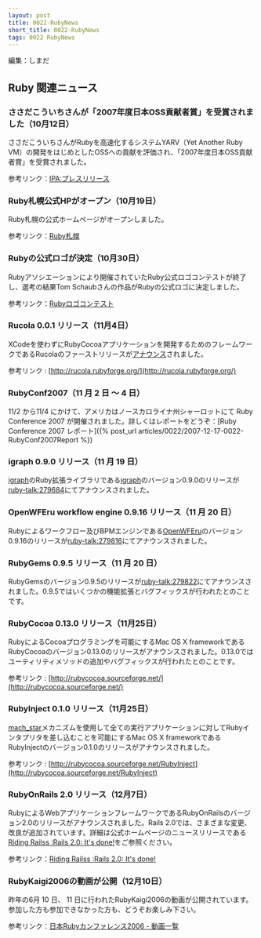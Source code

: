 ```yaml
---
layout: post
title: 0022-RubyNews
short_title: 0022-RubyNews
tags: 0022 RubyNews
---
```



編集：しまだ

## Ruby 関連ニュース

### ささだこういちさんが「2007年度日本OSS貢献者賞」を受賞されました（10月12日）

ささだこういちさんがRubyを高速化するシステムYARV（Yet Another Ruby VM）の開発をはじめとしたOSSへの貢献を評価され、「2007年度日本OSS貢献者賞」を受賞されました。

参考リンク：[IPA:プレスリリース](http://www.ipa.go.jp/about/press/20071012.html)

### Ruby札幌公式HPがオープン（10月19日）

Ruby札幌の公式ホームページがオープンしました。

参考リンク：[Ruby札幌](http://ruby-sapporo.org/)

### Rubyの公式ロゴが決定（10月30日）

Rubyアソシエーションにより開催されていたRuby公式ロゴコンテストが終了し、選考の結果Tom Schaubさんの作品がRubyの公式ロゴに決定しました。

参考リンク：[Rubyロゴコンテスト](http://www.ruby-assn.org/logo-contest.html.ja)

### Rucola 0.0.1 リリース（11月4日）

XCodeを使わずにRubyCocoaアプリケーションを開発するためのフレームワークであるRucolaのファーストリリースが[アナウンス](http://www.superalloy.nl/blog/2007/11/04/rucola-a-rubycocoa-application-builder/)されました。

参考リンク : [http://rucola.rubyforge.org/](http://rucola.rubyforge.org/)

### RubyConf2007（11 月 2 日 〜 4 日）

11/2 から11/4 にかけて、アメリカはノースカロライナ州シャーロットにて Ruby Conference 2007 が開催されました。詳しくはレポートをどうぞ：[Ruby Conference 2007 レポート]({% post_url articles/0022/2007-12-17-0022-RubyConf2007Report %})

### igraph 0.9.0 リリース（11 月 19 日）

[igraph](http://cneurocvs.rmki.kfki.hu/igraph/)のRuby拡張ライブラリである[igraph](http://igraph.rubyforge.org/)のバージョン0.9.0のリリースが[ruby-talk:279684](http://blade.nagaokaut.ac.jp/cgi-bin/scat.rb/ruby/ruby-talk/279684)にてアナウンスされました。

### OpenWFEru workflow engine 0.9.16 リリース（11 月 20 日）

Rubyによるワークフロー及びBPMエンジンである[OpenWFEru](http://openwferu.rubyforge.org/)のバージョン0.9.16のリリースが[ruby-talk:279816](http://blade.nagaokaut.ac.jp/cgi-bin/scat.rb/ruby/ruby-talk/279816)にてアナウンスされました。

### RubyGems 0.9.5 リリース（11 月 20 日）

RubyGemsのバージョン0.9.5のリリースが[ruby-talk:279822](http://blade.nagaokaut.ac.jp/cgi-bin/scat.rb/ruby/ruby-talk/279822)にてアナウンスされました。0.9.5ではいくつかの機能拡張とバグフィックスが行われたとのことです。

### RubyCocoa 0.13.0 リリース（11月25日）

RubyによるCocoaプログラミングを可能にするMac OS X frameworkであるRubyCocoaのバージョン0.13.0のリリースがアナウンスされました。0.13.0ではユーティリティメソッドの追加やバグフィックスが行われたとのことです。

参考リンク : [http://rubycocoa.sourceforge.net/](http://rubycocoa.sourceforge.net/)

### RubyInject 0.1.0 リリース（11月25日）

[mach_star](http://rentzsch.com/mach_star/)メカニズムを使用して全ての実行アプリケーションに対してRubyインタプリタを差し込むことを可能にするMac OS X frameworkであるRubyInjectのバージョン0.1.0のリリースがアナウンスされました。

参考リンク : [http://rubycocoa.sourceforge.net/RubyInject](http://rubycocoa.sourceforge.net/RubyInject)

### RubyOnRails 2.0 リリース（12月7日）

RubyによるWebアプリケーションフレームワークであるRubyOnRailsのバージョン2.0のリリースがアナウンスされました。Rails 2.0では、さまざまな変更、改良が追加されています。詳細は公式ホームページのニュースリリースである[Riding Railss :Rails 2.0: It's done!](http://weblog.rubyonrails.org/2007/12/7/rails-2-0-it-s-done)をご参照ください。

参考リンク：[Riding Railss :Rails 2.0: It's done!](http://weblog.rubyonrails.org/2007/12/7/rails-2-0-it-s-done)

### RubyKaigi2006の動画が公開（12月10日）

昨年の6月 10 日、 11 日に行われたRubyKaigi2006の動画が公開されています。参加した方も参加できなかった方も、どうぞお楽しみ下さい。

参考リンク：[日本Rubyカンファレンス2006 - 動画一覧](http://jp.rubyist.net/RubyKaigi2006/videos.html)


